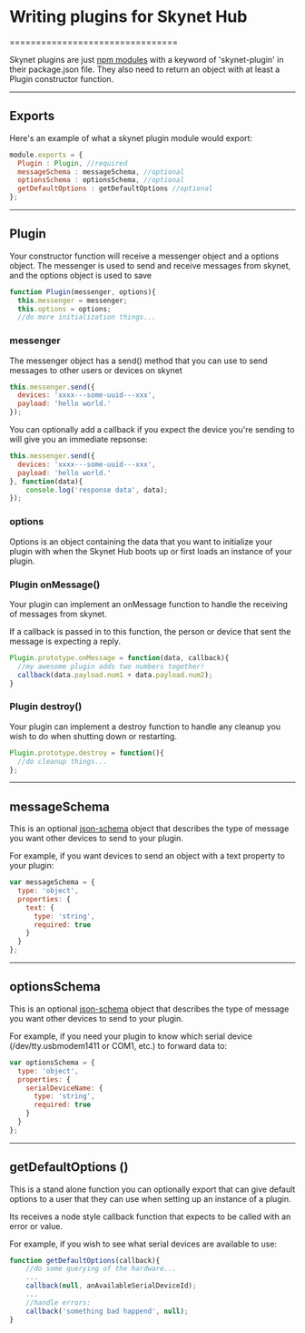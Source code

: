 
# Writing plugins for Skynet Hub

================================

Skynet plugins are just [npm modules](https://www.npmjs.org/doc/misc/npm-developers.html) with a keyword of 'skynet-plugin' in their package.json file.  They also need to return an object with at least a Plugin constructor function.


-------------------

## Exports

Here's an example of what a skynet plugin module would export:

```javascript
module.exports = {
  Plugin : Plugin, //required
  messageSchema : messageSchema, //optional
  optionsSchema : optionsSchema, //optional
  getDefaultOptions : getDefaultOptions //optional
};
```


-------------

## Plugin

Your constructor function will receive a messenger object and a options object.
The messenger is used to send and receive messages from skynet, and the options object is used to save

```javascript
function Plugin(messenger, options){
  this.messenger = messenger;
  this.options = options;
  //do more initialization things...
```

### messenger

The messenger object has a send() method that you can use to send messages to other users or devices on skynet

```javascript
this.messenger.send({
  devices: 'xxxx---some-uuid---xxx', 
  payload: 'hello world.'
});
```

You can optionally add a callback if you expect the device you're sending to will give you an immediate repsonse:

```javascript
this.messenger.send({
  devices: 'xxxx---some-uuid---xxx', 
  payload: 'hello world.'
}, function(data){
    console.log('response data', data);
});
```

### options

Options is an object containing the data that you want to initialize your plugin with when the Skynet Hub boots up or first loads an instance of your plugin.


### Plugin onMessage()

Your plugin can implement an onMessage function to handle the receiving of messages from skynet.

If a callback is passed in to this function, the person or device that sent the message is expecting a reply.

```javascript
Plugin.prototype.onMessage = function(data, callback){
  //my awesome plugin adds two numbers together!
  callback(data.payload.num1 + data.payload.num2);
}
```


### Plugin destroy()

Your plugin can implement a destroy function to handle any cleanup you wish to do when shutting down or restarting.

```javascript
Plugin.prototype.destroy = function(){
  //do cleanup things...
};
```

----------------

## messageSchema

This is an optional [json-schema](http://json-schema.org/) object that describes the type of message you want other devices to send to your plugin.

For example, if you want devices to send an object with a text property to your plugin:

```javascript
var messageSchema = {
  type: 'object',
  properties: {
    text: {
      type: 'string',
      required: true
    }
  }
};
```

---------------------


## optionsSchema

This is an optional [json-schema](http://json-schema.org/) object that describes the type of message you want other devices to send to your plugin.

For example, if you need your plugin to know which serial device (/dev/tty.usbmodem1411 or COM1, etc.) to forward data to:

```javascript
var optionsSchema = {
  type: 'object',
  properties: {
    serialDeviceName: {
      type: 'string',
      required: true
    }
  }
};
```


--------------------


## getDefaultOptions ()

This is a stand alone function you can optionally export that can give default options to a user that they can use when setting up an instance of a plugin.

Its receives a node style callback function that expects to be called with an error or value.

For example, if you wish to see what serial devices are available to use:

```javascript
function getDefaultOptions(callback){
    //do some querying of the hardware...
    ...
    callback(null, anAvailableSerialDeviceId);
    ...
    //handle errors:
    callback('something bad happend', null);
}
```

